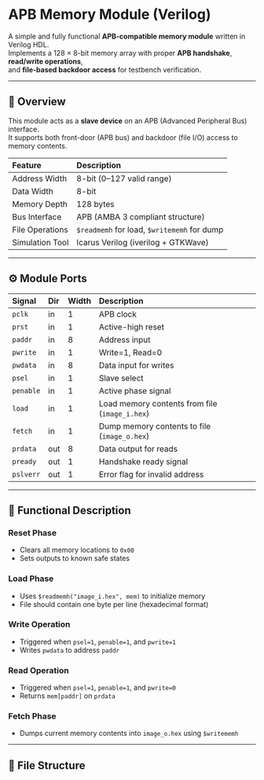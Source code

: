 # APB Memory Module (Verilog)

A simple and fully functional **APB-compatible memory module** written in Verilog HDL.  
Implements a 128 × 8-bit memory array with proper **APB handshake**, **read/write operations**,  
and **file-based backdoor access** for testbench verification.

---

## 🧩 Overview

This module acts as a **slave device** on an APB (Advanced Peripheral Bus) interface.  
It supports both front-door (APB bus) and backdoor (file I/O) access to memory contents.

| Feature | Description |
|:--------|:-------------|
| Address Width | 8-bit (0–127 valid range) |
| Data Width | 8-bit |
| Memory Depth | 128 bytes |
| Bus Interface | APB (AMBA 3 compliant structure) |
| File Operations | `$readmemh` for load, `$writememh` for dump |
| Simulation Tool | Icarus Verilog (iverilog + GTKWave) |

---

## ⚙️ Module Ports

| Signal | Dir | Width | Description |
|:-------|:----|:------|:-------------|
| `pclk` | in | 1 | APB clock |
| `prst` | in | 1 | Active-high reset |
| `paddr` | in | 8 | Address input |
| `pwrite` | in | 1 | Write=1, Read=0 |
| `pwdata` | in | 8 | Data input for writes |
| `psel` | in | 1 | Slave select |
| `penable` | in | 1 | Active phase signal |
| `load` | in | 1 | Load memory contents from file (`image_i.hex`) |
| `fetch` | in | 1 | Dump memory contents to file (`image_o.hex`) |
| `prdata` | out | 8 | Data output for reads |
| `pready` | out | 1 | Handshake ready signal |
| `pslverr` | out | 1 | Error flag for invalid address |

---

## 🧠 Functional Description

### Reset Phase
- Clears all memory locations to `0x00`
- Sets outputs to known safe states

### Load Phase
- Uses `$readmemh("image_i.hex", mem)` to initialize memory
- File should contain one byte per line (hexadecimal format)

### Write Operation
- Triggered when `psel=1`, `penable=1`, and `pwrite=1`
- Writes `pwdata` to address `paddr`

### Read Operation
- Triggered when `psel=1`, `penable=1`, and `pwrite=0`
- Returns `mem[paddr]` on `prdata`

### Fetch Phase
- Dumps current memory contents into `image_o.hex` using `$writememh`

---

## 🧰 File Structure

